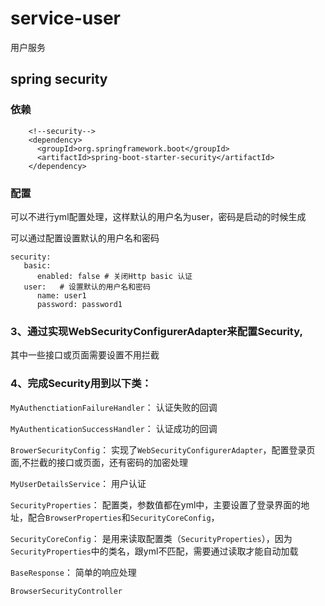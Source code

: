 # service-user
用户服务

## spring security

### 依赖

```
    <!--security-->
    <dependency>
      <groupId>org.springframework.boot</groupId>
      <artifactId>spring-boot-starter-security</artifactId>
    </dependency>
```

### 配置

可以不进行yml配置处理，这样默认的用户名为user，密码是启动的时候生成

可以通过配置设置默认的用户名和密码
```
security:
   basic:
      enabled: false # 关闭Http basic 认证
   user:   # 设置默认的用户名和密码
      name: user1
      password: password1
```

### 3、通过实现WebSecurityConfigurerAdapter来配置Security,

其中一些接口或页面需要设置不用拦截

### 4、完成Security用到以下类：

`MyAuthenctiationFailureHandler`： 认证失败的回调

`MyAuthenticationSuccessHandler`： 认证成功的回调

`BrowerSecurityConfig`： 实现了`WebSecurityConfigurerAdapter`，配置登录页面,不拦截的接口或页面，还有密码的加密处理

`MyUserDetailsService`： 用户认证

`SecurityProperties`： 配置类，参数值都在yml中，主要设置了登录界面的地址，配合`BrowserProperties`和`SecurityCoreConfig`，

`SecurityCoreConfig`： 是用来读取配置类（`SecurityProperties`），因为`SecurityProperties`中的类名，跟yml不匹配，需要通过读取才能自动加载

`BaseResponse`： 简单的响应处理

`BrowserSecurityController`